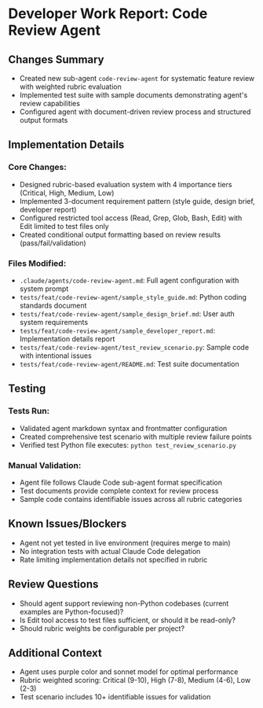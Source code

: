 # Developer Work Report: Code Review Agent

## Changes Summary
- Created new sub-agent `code-review-agent` for systematic feature review with weighted rubric evaluation
- Implemented test suite with sample documents demonstrating agent's review capabilities
- Configured agent with document-driven review process and structured output formats

## Implementation Details
### Core Changes:
- Designed rubric-based evaluation system with 4 importance tiers (Critical, High, Medium, Low)
- Implemented 3-document requirement pattern (style guide, design brief, developer report)
- Configured restricted tool access (Read, Grep, Glob, Bash, Edit) with Edit limited to test files only
- Created conditional output formatting based on review results (pass/fail/validation)

### Files Modified:
- `.claude/agents/code-review-agent.md`: Full agent configuration with system prompt
- `tests/feat/code-review-agent/sample_style_guide.md`: Python coding standards document
- `tests/feat/code-review-agent/sample_design_brief.md`: User auth system requirements
- `tests/feat/code-review-agent/sample_developer_report.md`: Implementation details report
- `tests/feat/code-review-agent/test_review_scenario.py`: Sample code with intentional issues
- `tests/feat/code-review-agent/README.md`: Test suite documentation

## Testing
### Tests Run:
- Validated agent markdown syntax and frontmatter configuration
- Created comprehensive test scenario with multiple review failure points
- Verified test Python file executes: `python test_review_scenario.py`

### Manual Validation:
- Agent file follows Claude Code sub-agent format specification
- Test documents provide complete context for review process
- Sample code contains identifiable issues across all rubric categories

## Known Issues/Blockers
- Agent not yet tested in live environment (requires merge to main)
- No integration tests with actual Claude Code delegation
- Rate limiting implementation details not specified in rubric

## Review Questions
- Should agent support reviewing non-Python codebases (current examples are Python-focused)?
- Is Edit tool access to test files sufficient, or should it be read-only?
- Should rubric weights be configurable per project?

## Additional Context
- Agent uses purple color and sonnet model for optimal performance
- Rubric weighted scoring: Critical (9-10), High (7-8), Medium (4-6), Low (2-3)
- Test scenario includes 10+ identifiable issues for validation